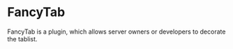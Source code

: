 FancyTab
===========

FancyTab is a plugin, which allows server owners or developers to decorate the tablist.
